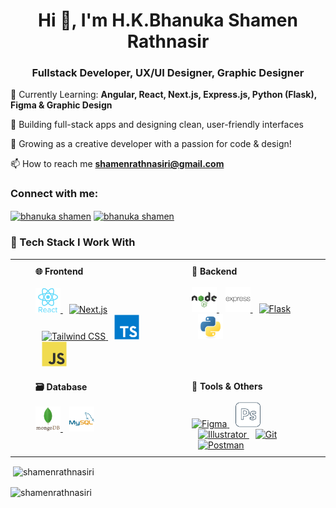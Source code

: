 <h1 align="center">Hi 👋, I'm H.K.Bhanuka Shamen Rathnasir</h1>
<h3 align="center">Fullstack Developer, UX/UI Designer, Graphic Designer</h3>

🎯 Currently Learning: **Angular, React, Next.js, Express.js, Python (Flask), Figma & Graphic Design**

🔧 Building full-stack apps and designing clean, user-friendly interfaces

🚀 Growing as a creative developer with a passion for code & design!

📫 How to reach me **shamenrathnasiri@gmail.com**

<h3 align="left">Connect with me:</h3>
<p align="left">
<a href="https://linkedin.com/in/bhanuka shamen" target="blank"><img align="center" src="https://raw.githubusercontent.com/rahuldkjain/github-profile-readme-generator/master/src/images/icons/Social/linked-in-alt.svg" alt="bhanuka shamen" height="30" width="40" /></a>
<a href="https://fb.com/bhanuka shamen" target="blank"><img align="center" src="https://raw.githubusercontent.com/rahuldkjain/github-profile-readme-generator/master/src/images/icons/Social/facebook.svg" alt="bhanuka shamen" height="30" width="40" /></a>
</p>

<h3>🚀 Tech Stack I Work With</h3>

<table>
  <tr>
    <td valign="top" style="padding: 10px 40px;">
      <strong>🌐 Frontend</strong><br><br>
      <a href="https://reactjs.org/" target="_blank" rel="noreferrer">
        <img src="https://raw.githubusercontent.com/devicons/devicon/master/icons/react/react-original-wordmark.svg" alt="React" width="40" height="40"/>
      </a>
      <a href="https://nextjs.org/" target="_blank" rel="noreferrer" style="margin-left: 10px;">
        <img src="https://cdn.worldvectorlogo.com/logos/nextjs-2.svg" alt="Next.js" width="40" height="40"/>
      </a>
      <a href="https://tailwindcss.com/" target="_blank" rel="noreferrer" style="margin-left: 10px;">
        <img src="https://www.vectorlogo.zone/logos/tailwindcss/tailwindcss-icon.svg" alt="Tailwind CSS" width="40" height="40"/>
      </a>
      <a href="https://www.typescriptlang.org/" target="_blank" rel="noreferrer" style="margin-left: 10px;">
        <img src="https://raw.githubusercontent.com/devicons/devicon/master/icons/typescript/typescript-original.svg" alt="TypeScript" width="40" height="40"/>
      </a>
      <a href="https://developer.mozilla.org/en-US/docs/Web/JavaScript" target="_blank" rel="noreferrer" style="margin-left: 10px;">
        <img src="https://raw.githubusercontent.com/devicons/devicon/master/icons/javascript/javascript-original.svg" alt="JavaScript" width="40" height="40"/>
      </a>
    </td>
    <td valign="top" style="padding: 10px 40px;">
      <strong>🧠 Backend</strong><br><br>
      <a href="https://nodejs.org" target="_blank" rel="noreferrer">
        <img src="https://raw.githubusercontent.com/devicons/devicon/master/icons/nodejs/nodejs-original-wordmark.svg" alt="Node.js" width="40" height="40"/>
      </a>
      <a href="https://expressjs.com" target="_blank" rel="noreferrer" style="margin-left: 10px;">
        <img src="https://raw.githubusercontent.com/devicons/devicon/master/icons/express/express-original-wordmark.svg" alt="Express.js" width="40" height="40"/>
      </a>
      <a href="https://flask.palletsprojects.com/" target="_blank" rel="noreferrer" style="margin-left: 10px;">
        <img src="https://www.vectorlogo.zone/logos/pocoo_flask/pocoo_flask-icon.svg" alt="Flask" width="40" height="40"/>
      </a>
      <a href="https://www.python.org" target="_blank" rel="noreferrer" style="margin-left: 10px;">
        <img src="https://raw.githubusercontent.com/devicons/devicon/master/icons/python/python-original.svg" alt="Python" width="40" height="40"/>
      </a>
    </td>
  </tr>

  <tr>
    <!-- Database -->
    <td valign="top" style="padding: 10px 40px;">
      <strong>🗃️ Database</strong><br><br>
      <a href="https://www.mongodb.com/" target="_blank" rel="noreferrer">
        <img src="https://raw.githubusercontent.com/devicons/devicon/master/icons/mongodb/mongodb-original-wordmark.svg" alt="MongoDB" width="40" height="40"/>
      </a>
      <a href="https://www.mysql.com/" target="_blank" rel="noreferrer" style="margin-left: 10px;">
        <img src="https://raw.githubusercontent.com/devicons/devicon/master/icons/mysql/mysql-original-wordmark.svg" alt="MySQL" width="40" height="40"/>
      </a>
    </td>
    <td valign="top" style="padding: 10px 40px;">
      <strong>🎨 Tools & Others</strong><br><br>
      <a href="https://www.figma.com/" target="_blank" rel="noreferrer">
        <img src="https://www.vectorlogo.zone/logos/figma/figma-icon.svg" alt="Figma" width="40" height="40"/>
      </a>
      <a href="https://www.photoshop.com/en" target="_blank" rel="noreferrer" style="margin-left: 10px;">
        <img src="https://raw.githubusercontent.com/devicons/devicon/master/icons/photoshop/photoshop-line.svg" alt="Photoshop" width="40" height="40"/>
      </a>
      <a href="https://www.adobe.com/in/products/illustrator.html" target="_blank" rel="noreferrer" style="margin-left: 10px;">
        <img src="https://www.vectorlogo.zone/logos/adobe_illustrator/adobe_illustrator-icon.svg" alt="Illustrator" width="40" height="40"/>
      </a>
      <a href="https://git-scm.com/" target="_blank" rel="noreferrer" style="margin-left: 10px;">
        <img src="https://www.vectorlogo.zone/logos/git-scm/git-scm-icon.svg" alt="Git" width="40" height="40"/>
      </a>
      <a href="https://postman.com" target="_blank" rel="noreferrer" style="margin-left: 10px;">
        <img src="https://www.vectorlogo.zone/logos/getpostman/getpostman-icon.svg" alt="Postman" width="40" height="40"/>
      </a>
    </td>
  </tr>
</table>


</div>





<p>&nbsp;<img align="center" src="https://github-readme-stats.vercel.app/api?username=shamenrathnasiri&show_icons=true&locale=en" alt="shamenrathnasiri" /></p>

<p><img align="center" src="https://github-readme-streak-stats.herokuapp.com/?user=shamenrathnasiri&" alt="shamenrathnasiri" /></p>
